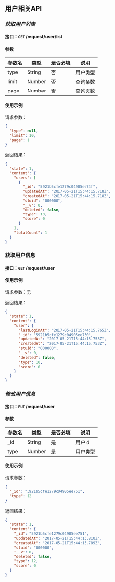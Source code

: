## 用户相关API
### *获取用户列表*
#### 接口：`GET` /request/user/list
#### 参数



参数名 | 类型 | 是否必填 | 说明
--- | --- | --- | ---
type | String | 否 | 用户类型
limit | Number | 否 | 查询条数
page | Number | 否 | 查询页数



#### 使用示例

请求参数：

```json
{
  "type": null,
  "limit": 10,
  "page": 1
}
```

返回结果：

```json
{
  "state": 1,
  "content": {
    "users": [
      {
        "_id": "5921b5cfe1279c04905ee74f",
        "updatedAt": "2017-05-21T15:44:15.718Z",
        "createdAt": "2017-05-21T15:44:15.718Z",
        "stuid": "000000",
        "__v": 0,
        "deleted": false,
        "type": 10,
        "score": 0
      }
    ],
    "totalCount": 1
  }
}
```
### 获取用户信息
#### 接口：`GET` /request/user
#### 使用示例

请求参数：无


返回结果：

```json
{
  "state": 1,
  "content": {
    "user": {
      "lastLoginAt": "2017-05-21T15:44:15.765Z",
      "_id": "5921b5cfe1279c04905ee750",
      "updatedAt": "2017-05-21T15:44:15.753Z",
      "createdAt": "2017-05-21T15:44:15.753Z",
      "stuid": "000000",
      "__v": 0,
      "deleted": false,
      "type": 10,
      "score": 0
    }
  }
}
```
### *修改用户信息*
#### 接口：`PUT` /request/user
#### 参数



参数名 | 类型 | 是否必填 | 说明
--- | --- | --- | ---
_id | String | 是 | 用户Id
type | Number | 是 | 用户类型



#### 使用示例

请求参数：

```json
{
  "_id": "5921b5cfe1279c04905ee751",
  "type": 12
}
```

返回结果：

```json
{
  "state": 1,
  "content": {
    "_id": "5921b5cfe1279c04905ee751",
    "updatedAt": "2017-05-21T15:44:15.810Z",
    "createdAt": "2017-05-21T15:44:15.789Z",
    "stuid": "000000",
    "__v": 0,
    "deleted": false,
    "type": 12,
    "score": 0
  }
}
```
